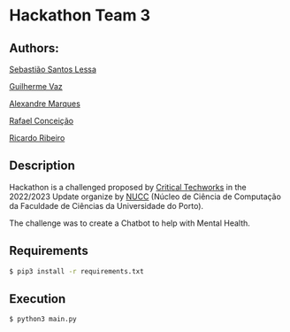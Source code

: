 # Hackathon Team 3

## Authors:

[Sebastião Santos Lessa](https://github.com/seblessa/) 

[Guilherme Vaz](https://github.com/guilhermevaz8/) 

[Alexandre Marques](https://github.com/alexandremarques27/) 

[Rafael Conceição](https://github.com/rafaparkoureiro/) 

[Ricardo Ribeiro](https://github.com/Cibs1/)


## Description

Hackathon is a challenged proposed by [Critical Techworks](https://www.criticaltechworks.com/) in the 2022/2023 Update organize by [NUCC](https://nucc.dcc.fc.up.pt/) (Núcleo de Ciência de Computação da Faculdade de Ciências da Universidade do Porto).

The challenge was to create a Chatbot to help with Mental Health.

## Requirements
   ```bash
   $ pip3 install -r requirements.txt
   ```
## Execution
   ```bash
   $ python3 main.py
   ```

